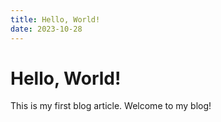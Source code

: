 ```yaml
---
title: Hello, World!
date: 2023-10-28
---
```


# Hello, World!

This is my first blog article. Welcome to my blog!
